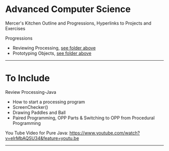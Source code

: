 # Advanced Computer Science
Mercer's Kitchen Outline and Progressions, Hyperlinks to Projects and Exercises

Progressions
- Reviewing Processing, <a href="">see folder above</a>
- Prototyping Objects, <a href="">see folder above</a>

---

# To Include

Review Processing-Java
- How to start a processing program
- ScreenChecker()
- Drawing Paddles and Ball
- Paired Programming, OPP Parts & Switching to OPP from Procedural Programming

You Tube Video for Pure Java: https://www.youtube.com/watch?v=eIrMbAQSU34&feature=youtu.be


---
